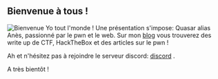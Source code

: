 
## Bienvenue à tous ! 
![Bienvenue](https://www.google.com/url?sa=i&rct=j&q=&esrc=s&source=images&cd=&ved=2ahUKEwjjzNOu8bfmAhVKhRoKHQ4oBUwQjRx6BAgBEAQ&url=http%3A%2F%2Fwww.bellifontaine-depannage.fr%2F405-bienvenue-aux-clients-du-logiciel-netty-homnio-7077.html&psig=AOvVaw2LzWe7uOwz5avDwfUCv0H5&ust=1576507263711890)
Yo tout l'monde !
Une présentation s'impose: Quasar alias Anès, passionné par le pwn et le web.
Sur mon [blog](http://quasarpwn.github.io/blog/) vous trouverez des write up de CTF, HackTheBox et des articles sur le pwn ! 

Ah et n'hésitez pas à rejoindre le serveur discord: [discord](https://discord.gg/x8b5sT2) . 

A très bientôt ! 

